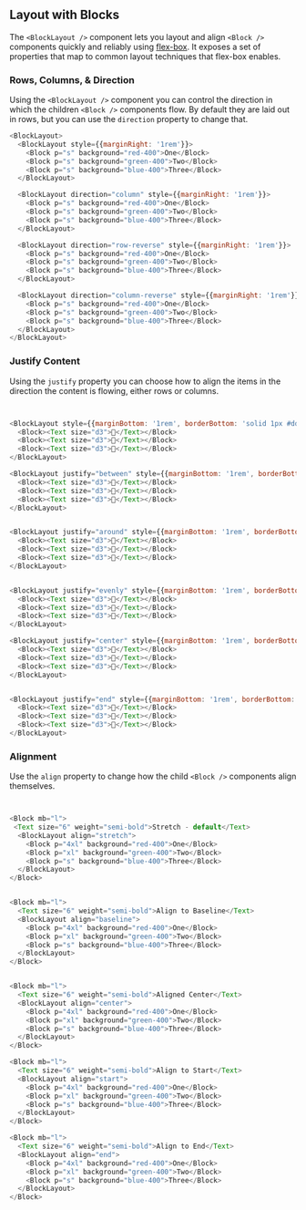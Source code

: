 ## Layout with Blocks

The `<BlockLayout />` component lets you layout and align `<Block />` components quickly and reliably using [flex-box](https://developer.mozilla.org/en-US/docs/Web/CSS/CSS_Flexible_Box_Layout/Basic_Concepts_of_Flexbox). It exposes a set of properties that map to common layout techniques that flex-box enables.


### Rows, Columns, & Direction

Using the `<BlockLayout />` component you can control the direction in which the children `<Block />` components flow. By default they are laid out in rows, but you can use the `direction` property to change that.

```js
<BlockLayout>
  <BlockLayout style={{marginRight: '1rem'}}>
    <Block p="s" background="red-400">One</Block>
    <Block p="s" background="green-400">Two</Block>
    <Block p="s" background="blue-400">Three</Block>
  </BlockLayout>

  <BlockLayout direction="column" style={{marginRight: '1rem'}}>
    <Block p="s" background="red-400">One</Block>
    <Block p="s" background="green-400">Two</Block>
    <Block p="s" background="blue-400">Three</Block>
  </BlockLayout>

  <BlockLayout direction="row-reverse" style={{marginRight: '1rem'}}>
    <Block p="s" background="red-400">One</Block>
    <Block p="s" background="green-400">Two</Block>
    <Block p="s" background="blue-400">Three</Block>
  </BlockLayout>

  <BlockLayout direction="column-reverse" style={{marginRight: '1rem'}}>
    <Block p="s" background="red-400">One</Block>
    <Block p="s" background="green-400">Two</Block>
    <Block p="s" background="blue-400">Three</Block>
  </BlockLayout>
</BlockLayout>
```

### Justify Content

Using the `justify` property you can choose how to align the items in the direction the content is flowing, either rows or columns.

```js


<BlockLayout style={{marginBottom: '1rem', borderBottom: 'solid 1px #ddd'}}>
  <Block><Text size="d3">🤲</Text></Block>
  <Block><Text size="d3">🍎</Text></Block>
  <Block><Text size="d3">🦄</Text></Block>
</BlockLayout>

<BlockLayout justify="between" style={{marginBottom: '1rem', borderBottom: 'solid 1px #ddd'}}>
  <Block><Text size="d3">🤲</Text></Block>
  <Block><Text size="d3">🍎</Text></Block>
  <Block><Text size="d3">🦄</Text></Block>
</BlockLayout>


<BlockLayout justify="around" style={{marginBottom: '1rem', borderBottom: 'solid 1px #ddd'}}>
  <Block><Text size="d3">🤲</Text></Block>
  <Block><Text size="d3">🍎</Text></Block>
  <Block><Text size="d3">🦄</Text></Block>
</BlockLayout>


<BlockLayout justify="evenly" style={{marginBottom: '1rem', borderBottom: 'solid 1px #ddd'}}>
  <Block><Text size="d3">🤲</Text></Block>
  <Block><Text size="d3">🍎</Text></Block>
  <Block><Text size="d3">🦄</Text></Block>
</BlockLayout>

<BlockLayout justify="center" style={{marginBottom: '1rem', borderBottom: 'solid 1px #ddd'}}>
  <Block><Text size="d3">🤲</Text></Block>
  <Block><Text size="d3">🍎</Text></Block>
  <Block><Text size="d3">🦄</Text></Block>
</BlockLayout>


<BlockLayout justify="end" style={{marginBottom: '1rem', borderBottom: 'solid 1px #ddd'}}>
  <Block><Text size="d3">🤲</Text></Block>
  <Block><Text size="d3">🍎</Text></Block>
  <Block><Text size="d3">🦄</Text></Block>
</BlockLayout>
```

### Alignment

Use the `align` property to change how the child `<Block />` components align themselves.

```js


<Block mb="l">
 <Text size="6" weight="semi-bold">Stretch - default</Text>
  <BlockLayout align="stretch">
    <Block p="4xl" background="red-400">One</Block>
    <Block p="xl" background="green-400">Two</Block>
    <Block p="s" background="blue-400">Three</Block>
  </BlockLayout>
</Block>


<Block mb="l">
  <Text size="6" weight="semi-bold">Align to Baseline</Text>
  <BlockLayout align="baseline">
    <Block p="4xl" background="red-400">One</Block>
    <Block p="xl" background="green-400">Two</Block>
    <Block p="s" background="blue-400">Three</Block>
  </BlockLayout>
</Block>


<Block mb="l">
  <Text size="6" weight="semi-bold">Aligned Center</Text>
  <BlockLayout align="center">
    <Block p="4xl" background="red-400">One</Block>
    <Block p="xl" background="green-400">Two</Block>
    <Block p="s" background="blue-400">Three</Block>
  </BlockLayout>
</Block>

<Block mb="l">
  <Text size="6" weight="semi-bold">Align to Start</Text>
  <BlockLayout align="start">
    <Block p="4xl" background="red-400">One</Block>
    <Block p="xl" background="green-400">Two</Block>
    <Block p="s" background="blue-400">Three</Block>
  </BlockLayout>
</Block>

<Block mb="l">
  <Text size="6" weight="semi-bold">Align to End</Text>
  <BlockLayout align="end">
    <Block p="4xl" background="red-400">One</Block>
    <Block p="xl" background="green-400">Two</Block>
    <Block p="s" background="blue-400">Three</Block>
  </BlockLayout>
</Block>

```


